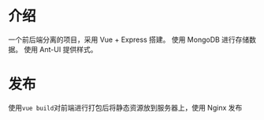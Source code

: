 # 介绍

一个前后端分离的项目，采用 Vue + Express 搭建。
使用 MongoDB 进行存储数据。
使用 Ant-UI 提供样式。

# 发布

使用`vue build`对前端进行打包后将静态资源放到服务器上，使用 Nginx 发布
